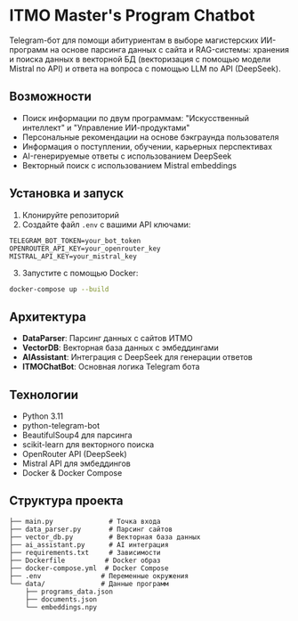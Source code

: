 # ITMO Master's Program Chatbot

Telegram-бот для помощи абитуриентам в выборе магистерских ИИ-программ на основе парсинга данных с сайта и RAG-системы: хранения и поиска данных в векторной БД (векторизация с помощью модели Mistral по API) и ответа на вопроса с помощью LLM по API (DeepSeek). 

## Возможности

- Поиск информации по двум программам: "Искусственный интеллект" и "Управление ИИ-продуктами"
- Персональные рекомендации на основе бэкграунда пользователя
- Информация о поступлении, обучении, карьерных перспективах
- AI-генерируемые ответы с использованием DeepSeek
- Векторный поиск с использованием Mistral embeddings

## Установка и запуск

1. Клонируйте репозиторий
2. Создайте файл `.env` с вашими API ключами:
```env
TELEGRAM_BOT_TOKEN=your_bot_token
OPENROUTER_API_KEY=your_openrouter_key
MISTRAL_API_KEY=your_mistral_key
```
3. Запустите с помощью Docker:
```bash
docker-compose up --build
```

## Архитектура

- **DataParser**: Парсинг данных с сайтов ИТМО
- **VectorDB**: Векторная база данных с эмбеддингами
- **AIAssistant**: Интеграция с DeepSeek для генерации ответов
- **ITMOChatBot**: Основная логика Telegram бота

## Технологии

- Python 3.11
- python-telegram-bot
- BeautifulSoup4 для парсинга
- scikit-learn для векторного поиска
- OpenRouter API (DeepSeek)
- Mistral API для эмбеддингов
- Docker & Docker Compose

## Структура проекта

```
├── main.py              # Точка входа
├── data_parser.py       # Парсинг сайтов
├── vector_db.py         # Векторная база данных
├── ai_assistant.py      # AI интеграция
├── requirements.txt     # Зависимости
├── Dockerfile          # Docker образ
├── docker-compose.yml  # Docker Compose
├── .env               # Переменные окружения
└── data/              # Данные программ
    ├── programs_data.json
    ├── documents.json
    └── embeddings.npy
```